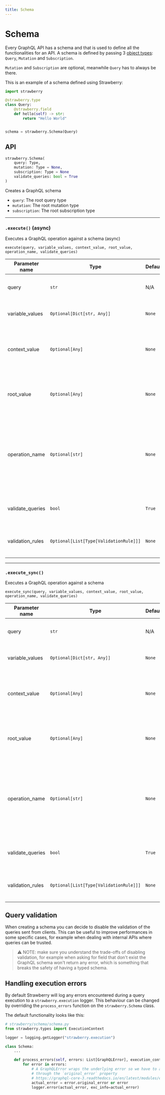 ```yaml
---
title: Schema
---
```


# Schema

Every GraphQL API has a schema and that is used to define all the
functionalities for an API. A schema is defined by passing 3
[object types](./object-types): `Query`, `Mutation` and `Subscription`.

`Mutation` and `Subscription` are optional, meanwhile `Query` has to always be
there.

This is an example of a schema defined using Strawberry:

```python
import strawberry

@strawberry.type
class Query:
    @strawberry.field
    def hello(self) -> str:
        return "Hello World"


schema = strawberry.Schema(Query)
```

## API

```python
strawberry.Schema(
    query: Type,
    mutation: Type = None,
    subscription: Type = None
    validate_queries: bool = True
)
```

<!-- TODO: add docs on directives, types, extensions and execution context class -->

Creates a GraphQL schema

- `query`: The root query type
- `mutation`: The root mutation type
- `subscription`: The root subscription type

---

### `.execute()` (async)

Executes a GraphQL operation against a schema (async)

`execute(query, variable_values, context_value, root_value, operation_name, validate_queries)`

| Parameter name   | Type                                   | Default | Description                                                                                            |
| ---------------- | -------------------------------------- | ------- | ------------------------------------------------------------------------------------------------------ |
| query            | `str`                                  | N/A     | The document to be executed                                                                            |
| variable_values  | `Optional[Dict[str, Any]]`             | `None`  | The variables for this operation                                                                       |
| context_value    | `Optional[Any]`                        | `None`  | The value of the context that will be passed down to resolvers                                         |
| root_value       | `Optional[Any]`                        | `None`  | The value for the root type that will passed down to root resolvers                                    |
| operation_name   | `Optional[str]`                        | `None`  | The name of the operation you want to execute, useful when sending a document with multiple operations |
| validate_queries | `bool`                                 | `True`  | This flag allows to disable query validation                                                           |
| validation_rules | `Optional[List[Type[ValidationRule]]]` | `None`  | List of GraphQL core validation rules                                                                  |

---

### `.execute_sync()`

Executes a GraphQL operation against a schema

`execute_sync(query, variable_values, context_value, root_value, operation_name, validate_queries)`

| Parameter name   | Type                                   | Default | Description                                                                                            |
| ---------------- | -------------------------------------- | ------- | ------------------------------------------------------------------------------------------------------ |
| query            | `str`                                  | N/A     | The document to be executed                                                                            |
| variable_values  | `Optional[Dict[str, Any]]`             | `None`  | The variables for this operation                                                                       |
| context_value    | `Optional[Any]`                        | `None`  | The value of the context that will be passed down to resolvers                                         |
| root_value       | `Optional[Any]`                        | `None`  | The value for the root type that will passed down to root resolvers                                    |
| operation_name   | `Optional[str]`                        | `None`  | The name of the operation you want to execute, useful when sending a document with multiple operations |
| validate_queries | `bool`                                 | `True`  | This flag allows to disable query validation                                                           |
| validation_rules | `Optional[List[Type[ValidationRule]]]` | `None`  | List of GraphQL core validation rules                                                                  |

## Query validation

When creating a schema you can decide to disable the validation of the queries
sent from clients. This can be useful to improve performances in some specific
cases, for example when dealing with internal APIs where queries can be trusted.

> ⚠️ NOTE: make sure you understand the trade-offs of disabling validation, for
> example when asking for field that don't exist the GraphQL schema won't return
> any error, which is something that breaks the safety of having a typed schema.

## Handling execution errors

By default Strawberry will log any errors encountered during a query execution to a `strawberry.execution` logger. This behaviour can be changed by overriding the `process_errors` function on the `strawberry.Schema` class.

The default functionality looks like this:

```python
# strawberry/schema/schema.py
from strawberry.types import ExecutionContext

logger = logging.getLogger("strawberry.execution")

class Schema:
    ...

    def process_errors(self, errors: List[GraphQLError], execution_context: ExecutionContext) -> None:
        for error in errors:
            # A GraphQLError wraps the underlying error so we have to access it
            # through the `original_error` property
            # https://graphql-core-3.readthedocs.io/en/latest/modules/error.html#graphql.error.GraphQLError
            actual_error = error.original_error or error
            logger.error(actual_error, exc_info=actual_error)
```
